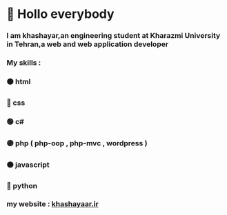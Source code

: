 # :wave: Hollo everybody
### I am khashayar,an engineering student at Kharazmi University in Tehran,a web and web application developer
### My skills :
### 🟠 html
### 🔵 css
### 🟢 c#
### 🟣 php ( php-oop , php-mvc , wordpress )
### 🟠 javascript
### 🔵 python 
### my website : [khashayaar.ir](https:khashayaar.ir)
